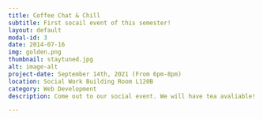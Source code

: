 ```yaml
---
title: Coffee Chat & Chill
subtitle: First socail event of this semester!
layout: default
modal-id: 3
date: 2014-07-16
img: golden.png
thumbnail: staytuned.jpg
alt: image-alt
project-date: September 14th, 2021 (From 6pm-8pm)
location: Social Work Building Room L120B
category: Web Development
description: Come out to our social event. We will have tea avaliable! Work on assignments and applying to internships together!

---
```

